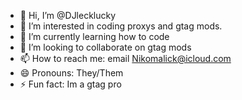 - 👋 Hi, I’m @DJlecklucky
- 👀 I’m interested in coding proxys and gtag mods.
- 🌱 I’m currently learning how to code
- 💞️ I’m looking to collaborate on gtag mods
- 📫 How to reach me: email Nikomalick@icloud.com
- 😄 Pronouns: They/Them
- ⚡ Fun fact: Im a gtag pro



